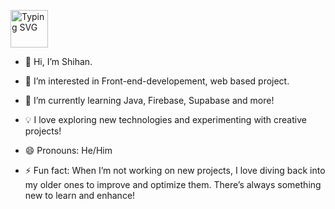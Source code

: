 <a href="https://git.io/typing-svg"><img height="60px" alt="Typing SVG" src="https://readme-typing-svg.demolab.com/?font=Nova+Mono&size=25&duration=3000&pause=2000&lines=Fron-end+enthusiast;Tech+Explorer;Supabase+Lover"></a>

- 👋 Hi, I’m Shihan.
- 👀 I’m interested in Front-end-developement, web based project.
- 🌱 I’m currently learning Java, Firebase, Supabase and more!
- 💡 I love exploring new technologies and experimenting with creative projects!
- 😄 Pronouns: He/Him
  
- ⚡ Fun fact: When I’m not working on new projects, I love diving back into my older ones to improve and optimize them. There’s always something new to learn and enhance! 
  <!---- 📫 How to reach me:  ... --->
<!---
ShihanRishad/ShihanRishad is a ✨ special ✨ repository because its `README.md` (this file) appears on your GitHub profile.
You can click the Preview link to take a look at your changes.
--->

